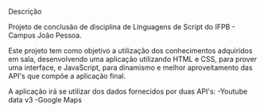 
Descrição

Projeto de conclusão de disciplina de Linguagens de Script do IFPB - Campus João Pessoa.

Este projeto tem como objetivo a utilização dos conhecimentos adquiridos em sala, desenvolvendo uma aplicação utilizando HTML e CSS, para prover uma interface, e JavaScript, para dinamismo e melhor aproveitamento das API's que compõe a aplicação final.

A aplicação irá se utilizar dos dados fornecidos por duas API's:
-Youtube data v3
-Google Maps
